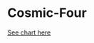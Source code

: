 # Cosmic-Four

[See chart here](https://docs.google.com/spreadsheets/d/e/2PACX-1vQUwPpcpuZXmU4O2UB8aWidqYp2kwAxdC1AEnqzMDTWGGSGKwOAHZdHX4D-G8Wc8wd7iEhYemALRpAP/pubchart?oid=277922962&format=interactive)
